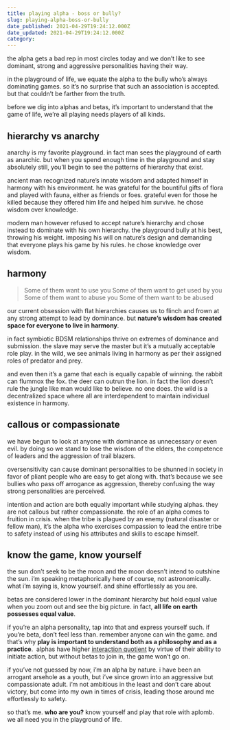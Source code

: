 ```yaml
---
title: playing alpha - boss or bully?
slug: playing-alpha-boss-or-bully
date_published: 2021-04-29T19:24:12.000Z
date_updated: 2021-04-29T19:24:12.000Z
category: 
---
```

the alpha gets a bad rep in most circles today and we don’t like to see dominant, strong and aggressive personalities having their way.

in the playground of life, we equate the alpha to the bully who’s always dominating games. so it’s no surprise that such an association is accepted. but that couldn’t be farther from the truth.

before we dig into alphas and betas, it’s important to understand that the game of life, we’re all playing needs players of all kinds.

## hierarchy vs anarchy

anarchy is my favorite playground. in fact man sees the playground of earth as anarchic. but when you spend enough time in the playground and stay absolutely still, you’ll begin to see the patterns of hierarchy that exist.

ancient man recognized nature’s innate wisdom and adapted himself in harmony with his environment. he was grateful for the bountiful gifts of flora and played with fauna, either as friends or foes. grateful even for those he killed because they offered him life and helped him survive. he chose wisdom over knowledge.

modern man however refused to accept nature’s hierarchy and chose instead to dominate with his own hierarchy. the playground bully at his best, throwing his weight. imposing his will on nature’s design and demanding that everyone plays his game by his rules. he chose knowledge over wisdom.

## harmony

> Some of them want to use you
> Some of them want to get used by you
> Some of them want to abuse you
> Some of them want to be abused

our current obsession with flat hierarchies causes us to flinch and frown at any strong attempt to lead by dominance. but **nature’s wisdom has created space for everyone to live in harmony**.

in fact symbiotic BDSM relationships thrive on extremes of dominance and submission. the slave may serve the master but it’s a mutually acceptable role play. in the wild, we see animals living in harmony as per their assigned roles of predator and prey.

and even then it’s a game that each is equally capable of winning. the rabbit can flummox the fox. the deer can outrun the lion. in fact the lion doesn’t rule the jungle like man would like to believe. no one does. the wild is a decentralized space where all are interdependent to maintain individual existence in harmony.

## callous or compassionate

we have begun to look at anyone with dominance as unnecessary or even evil. by doing so we stand to lose the wisdom of the elders, the competence of leaders and the aggression of trail blazers.

oversensitivity can cause dominant personalities to be shunned in society in favor of pliant people who are easy to get along with. that’s because we see bullies who pass off arrogance as aggression, thereby confusing the way strong personalities are perceived.

intention and action are both equally important while studying alphas. they are not callous but rather compassionate. the role of an alpha comes to fruition in crisis. when the tribe is plagued by an enemy (natural disaster or fellow man), it’s the alpha who exercises compassion to lead the entire tribe to safety instead of using his attributes and skills to escape himself.

## know the game, know yourself

the sun don’t seek to be the moon and the moon doesn’t intend to outshine the sun. i’m speaking metaphorically here of course, not astronomically. what i’m saying is, know yourself. and shine effortlessly as you are.

betas are considered lower in the dominant hierarchy but hold equal value when you zoom out and see the big picture. in fact, **all life on earth possesses equal value**.

if you’re an alpha personality, tap into that and express yourself such. if you’re beta, don’t feel less than. remember anyone can win the game. and that’s why **play is important to understand both as a philosophy and as a practice**.  alphas have higher [interaction quotient](/interaction-quotient-learn-to-play-together/) by virtue of their ability to initiate action, but without betas to join in, the game won’t go on.

if you’ve not guessed by now, i’m an alpha by nature. i have been an arrogant arsehole as a youth, but i’ve since grown into an aggressive but compassionate adult. i’m not ambitious in the least and don’t care about victory, but come into my own in times of crisis, leading those around me effortlessly to safety.

so that’s me. **who are you?** know yourself and play that role with aplomb. we all need you in the playground of life.
